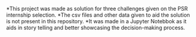 *This project was made as solution for three challenges given on the PSR internship selection.
*The csv files and other data given to aid the solution is not present in this repository.
*It was made in a Jupyter Notebbok as it aids in story telling and better showcasing the decision-making process.

